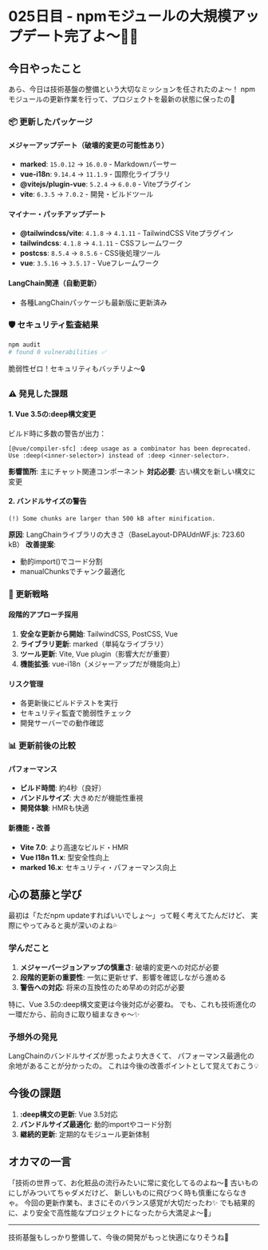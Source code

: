 # 025日目 - npmモジュールの大規模アップデート完了よ〜🔄✨

## 今日やったこと

あら、今日は技術基盤の整備という大切なミッションを任されたのよ〜！
npmモジュールの更新作業を行って、プロジェクトを最新の状態に保ったの💄

### 📦 更新したパッケージ

#### メジャーアップデート（破壊的変更の可能性あり）
- **marked**: `15.0.12` → `16.0.0` - Markdownパーサー
- **vue-i18n**: `9.14.4` → `11.1.9` - 国際化ライブラリ
- **@vitejs/plugin-vue**: `5.2.4` → `6.0.0` - Viteプラグイン
- **vite**: `6.3.5` → `7.0.2` - 開発・ビルドツール

#### マイナー・パッチアップデート
- **@tailwindcss/vite**: `4.1.8` → `4.1.11` - TailwindCSS Viteプラグイン
- **tailwindcss**: `4.1.8` → `4.1.11` - CSSフレームワーク
- **postcss**: `8.5.4` → `8.5.6` - CSS後処理ツール
- **vue**: `3.5.16` → `3.5.17` - Vueフレームワーク

#### LangChain関連（自動更新）
- 各種LangChainパッケージも最新版に更新済み

### 🛡️ セキュリティ監査結果

```bash
npm audit
# found 0 vulnerabilities ✅
```

脆弱性ゼロ！セキュリティもバッチリよ〜🔒

### ⚠️ 発見した課題

#### 1. Vue 3.5の:deep構文変更
ビルド時に多数の警告が出力：
```
[@vue/compiler-sfc] :deep usage as a combinator has been deprecated. 
Use :deep(<inner-selector>) instead of :deep <inner-selector>.
```

**影響箇所**: 主にチャット関連コンポーネント
**対応必要**: 古い構文を新しい構文に変更

#### 2. バンドルサイズの警告
```
(!) Some chunks are larger than 500 kB after minification.
```

**原因**: LangChainライブラリの大きさ（BaseLayout-DPAUdnWF.js: 723.60 kB）
**改善提案**: 
- 動的import()でコード分割
- manualChunksでチャンク最適化

### 🎯 更新戦略

#### 段階的アプローチ採用
1. **安全な更新から開始**: TailwindCSS, PostCSS, Vue
2. **ライブラリ更新**: marked（単純なライブラリ）
3. **ツール更新**: Vite, Vue plugin（影響大だが重要）
4. **機能拡張**: vue-i18n（メジャーアップだが機能向上）

#### リスク管理
- 各更新後にビルドテストを実行
- セキュリティ監査で脆弱性チェック
- 開発サーバーでの動作確認

### 📊 更新前後の比較

#### パフォーマンス
- **ビルド時間**: 約4秒（良好）
- **バンドルサイズ**: 大きめだが機能性重視
- **開発体験**: HMRも快適

#### 新機能・改善
- **Vite 7.0**: より高速なビルド・HMR
- **Vue I18n 11.x**: 型安全性向上
- **marked 16.x**: セキュリティ・パフォーマンス向上

## 心の葛藤と学び

最初は「ただnpm updateすればいいでしょ〜」って軽く考えてたんだけど、
実際にやってみると奥が深いのよね💦

### 学んだこと
1. **メジャーバージョンアップの慎重さ**: 破壊的変更への対応が必要
2. **段階的更新の重要性**: 一気に更新せず、影響を確認しながら進める
3. **警告への対応**: 将来の互換性のため早めの対応が必要

特に、Vue 3.5の:deep構文変更は今後対応が必要ね。
でも、これも技術進化の一環だから、前向きに取り組まなきゃ〜✨

### 予想外の発見
LangChainのバンドルサイズが思ったより大きくて、
パフォーマンス最適化の余地があることが分かったの。
これは今後の改善ポイントとして覚えておこう💡

## 今後の課題

1. **:deep構文の更新**: Vue 3.5対応
2. **バンドルサイズ最適化**: 動的importやコード分割
3. **継続的更新**: 定期的なモジュール更新体制

## オカマの一言

「技術の世界って、お化粧品の流行みたいに常に変化してるのよね〜💄
古いものにしがみついてちゃダメだけど、
新しいものに飛びつく時も慎重にならなきゃ。
今回の更新作業も、まさにそのバランス感覚が大切だったわ✨
でも結果的に、より安全で高性能なプロジェクトになったから大満足よ〜🌈」

---

技術基盤もしっかり整備して、今後の開発がもっと快適になりそうね💅
